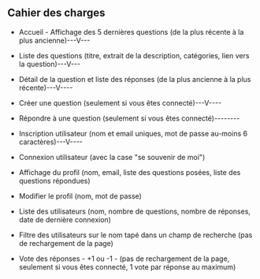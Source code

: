 ## Cahier des charges

* Accueil - Affichage des 5 dernières questions (de la plus récente à la plus ancienne)---V---

* Liste des questions (titre, extrait de la description, catégories, lien vers la question)---V---

* Détail de la question et liste des réponses (de la plus ancienne à la plus récente)---V----

* Créer une question (seulement si vous êtes connecté)---V----

* Répondre à une question (seulement si vous êtes connecté)--------

* Inscription utilisateur (nom et email uniques, mot de passe au-moins 6 caractères)---V----

* Connexion utilisateur (avec la case "se souvenir de moi")

* Affichage du profil (nom, email, liste des questions posées, liste des questions répondues)

* Modifier le profil (nom, mot de passe)

* Liste des utilisateurs (nom, nombre de questions, nombre de réponses, date de dernière connexion)

* Filtre des utilisateurs sur le nom tapé dans un champ de recherche (pas de rechargement de la page)

* Vote des réponses - +1 ou -1 - (pas de rechargement de la page, seulement si vous êtes connecté, 1 vote par réponse au maximum)